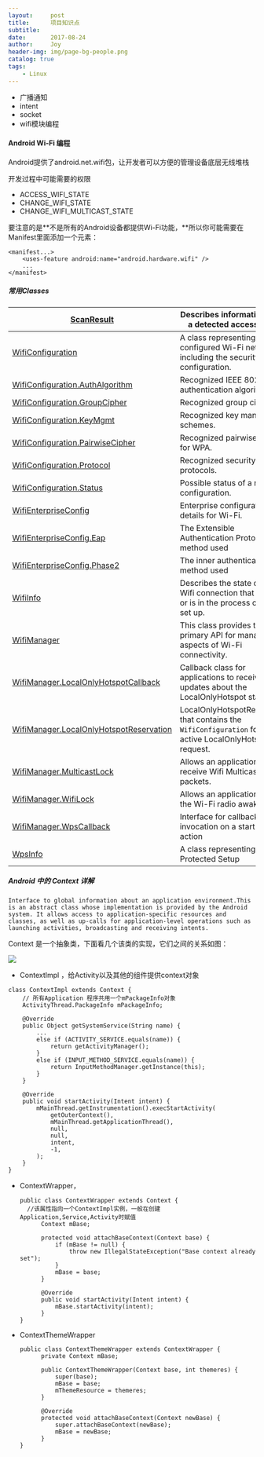 ```yaml
---
layout:     post
title:      项目知识点
subtitle:   
date:       2017-08-24
author:     Joy
header-img: img/page-bg-people.png
catalog: true
tags:
    - Linux
---
```

* 广播通知
* intent
* socket 
* wifi模块编程

#### Android Wi-Fi 编程

Android提供了android.net.wifi包，让开发者可以方便的管理设备底层无线堆栈

开发过程中可能需要的权限

* ACCESS_WIFI_STATE
* CHANGE_WIFI_STATE
* CHANGE_WIFI_MULTICAST_STATE

要注意的是**不是所有的Android设备都提供Wi-Fi功能，**所以你可能需要在Manifest里面添加一个元素：

```
<manifest...>
	<uses-feature android:name="android.hardware.wifi" />
	...
</manifest>
```



##### 常用Classes

| [ScanResult](https://developer.android.com/reference/android/net/wifi/ScanResult.html) | Describes information about a detected access point. |
| ---------------------------------------- | ---------------------------------------- |
| [WifiConfiguration](https://developer.android.com/reference/android/net/wifi/WifiConfiguration.html) | A class representing a configured Wi-Fi network, including the security configuration. |
| [WifiConfiguration.AuthAlgorithm](https://developer.android.com/reference/android/net/wifi/WifiConfiguration.AuthAlgorithm.html) | Recognized IEEE 802.11 authentication algorithms. |
| [WifiConfiguration.GroupCipher](https://developer.android.com/reference/android/net/wifi/WifiConfiguration.GroupCipher.html) | Recognized group ciphers.                |
| [WifiConfiguration.KeyMgmt](https://developer.android.com/reference/android/net/wifi/WifiConfiguration.KeyMgmt.html) | Recognized key management schemes.       |
| [WifiConfiguration.PairwiseCipher](https://developer.android.com/reference/android/net/wifi/WifiConfiguration.PairwiseCipher.html) | Recognized pairwise ciphers for WPA.     |
| [WifiConfiguration.Protocol](https://developer.android.com/reference/android/net/wifi/WifiConfiguration.Protocol.html) | Recognized security protocols.           |
| [WifiConfiguration.Status](https://developer.android.com/reference/android/net/wifi/WifiConfiguration.Status.html) | Possible status of a network configuration. |
| [WifiEnterpriseConfig](https://developer.android.com/reference/android/net/wifi/WifiEnterpriseConfig.html) | Enterprise configuration details for Wi-Fi. |
| [WifiEnterpriseConfig.Eap](https://developer.android.com/reference/android/net/wifi/WifiEnterpriseConfig.Eap.html) | The Extensible Authentication Protocol method used |
| [WifiEnterpriseConfig.Phase2](https://developer.android.com/reference/android/net/wifi/WifiEnterpriseConfig.Phase2.html) | The inner authentication method used     |
| [WifiInfo](https://developer.android.com/reference/android/net/wifi/WifiInfo.html) | Describes the state of any Wifi connection that is active or is in the process of being set up. |
| [WifiManager](https://developer.android.com/reference/android/net/wifi/WifiManager.html) | This class provides the primary API for managing all aspects of Wi-Fi connectivity. |
| [WifiManager.LocalOnlyHotspotCallback](https://developer.android.com/reference/android/net/wifi/WifiManager.LocalOnlyHotspotCallback.html) | Callback class for applications to receive updates about the LocalOnlyHotspot status. |
| [WifiManager.LocalOnlyHotspotReservation](https://developer.android.com/reference/android/net/wifi/WifiManager.LocalOnlyHotspotReservation.html) | LocalOnlyHotspotReservation that contains the `WifiConfiguration` for the active LocalOnlyHotspot request. |
| [WifiManager.MulticastLock](https://developer.android.com/reference/android/net/wifi/WifiManager.MulticastLock.html) | Allows an application to receive Wifi Multicast packets. |
| [WifiManager.WifiLock](https://developer.android.com/reference/android/net/wifi/WifiManager.WifiLock.html) | Allows an application to keep the Wi-Fi radio awake. |
| [WifiManager.WpsCallback](https://developer.android.com/reference/android/net/wifi/WifiManager.WpsCallback.html) | Interface for callback invocation on a start WPS action |
| [WpsInfo](https://developer.android.com/reference/android/net/wifi/WpsInfo.html) | A class representing Wi-Fi Protected Setup |



##### Android 中的 Context 详解

```
Interface to global information about an application environment.This is an abstract class whose implementation is provided by the Android system. It allows access to application-specific resources and classes, as well as up-calls for application-level operations such as launching activities, broadcasting and receiving intents.
```

Context 是一个抽象类，下面看几个该类的实现，它们之间的关系如图：

![](post-androidcontext.png)

* ContextImpl ，给Activity以及其他的组件提供context对象

```
class ContextImpl extends Context {
    // 所有Application 程序共用一个mPackageInfo对象
    ActivityThread.PackageInfo mPackageInfo;
    
    @Override
    public Object getSystemService(String name) {
        ...
        else if (ACTIVITY_SERVICE.equals(name)) {
          	return getActivityManager();
        }
        else if (INPUT_METHOD_SERVICE.equals(name)) {
           	return InputMethodManager.getInstance(this);
        }
    }
    
    @Override
    public void startActivity(Intent intent) {
      	mMainThread.getInstrumentation().execStartActivity(
      		getOuterContext(),
      		mMainThread.getApplicationThread(),
      		null,
      		null,
      		intent,
      		-1,
      	);
    }
}
```

* ContextWrapper， 

  ```
  public class ContextWrapper extends Context {
  	//该属性指向一个ContextImpl实例，一般在创建Application,Service,Activity时赋值
    	Context mBase; 
    	
    	protected void attachBaseContext(Context base) {
        	if (mBase != null) {
            	throw new IllegalStateException("Base context already set");
        	}
        	mBase = base;
    	}
    	
    	@Override
    	public void startActivity(Intent intent) {
        	mBase.startActivity(intent);
    	}
  }
  ```

* ContextThemeWrapper

  ```
  public class ContextThemeWrapper extends ContextWrapper {
    	private Context mBase;
    	
    	public ContextThemeWrapper(Context base, int themeres) {
        	super(base);
        	mBase = base;
        	mThemeResource = themeres;
    	}
    	
    	@Override
    	protected void attachBaseContext(Context newBase) {
        	super.attachBaseContext(newBase);
        	mBase = newBase;
    	}
  }
  ```

  ​

